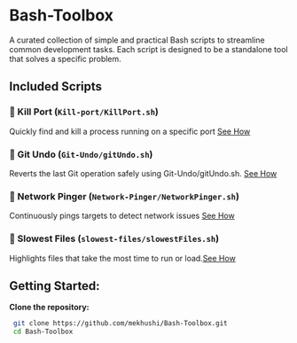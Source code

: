 # Bash-Toolbox

A curated collection of simple and practical Bash scripts to streamline common development tasks. Each script is designed to be a standalone tool that solves a specific problem.

## Included Scripts

### 🔖 Kill Port (`Kill-port/KillPort.sh`)
Quickly find and kill a process running on a specific port [See How](https://github.com/mekhushi/Bash-Toolbox/blob/main/Kill-port/Readme.md)

### 🔖 Git Undo (`Git-Undo/gitUndo.sh`)
Reverts the last Git operation safely using Git-Undo/gitUndo.sh. [See How](https://github.com/mekhushi/Bash-Toolbox/blob/main/Git-Undo/Readme.md)

### 🔖 Network Pinger (`Network-Pinger/NetworkPinger.sh`)
Continuously pings targets to detect network issues [See How](https://github.com/mekhushi/Bash-Toolbox/blob/main/Network-Pinger/readme.md)

### 🔖 Slowest Files (`slowest-files/slowestFiles.sh`)
 Highlights files that take the most time to run or load.[See How](https://github.com/mekhushi/Bash-Toolbox/blob/main/slowest-files/readme.md)


## Getting Started:

**Clone the repository:**
 ```bash
  git clone https://github.com/mekhushi/Bash-Toolbox.git
  cd Bash-Toolbox
```

    


